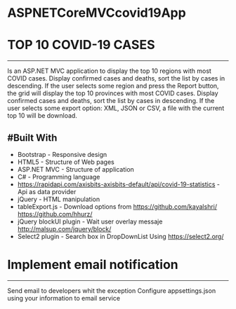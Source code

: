 # ASPNETCoreMVCcovid19App

# TOP 10 COVID-19 CASES
-----------------------------
Is an ASP.NET MVC application to display the top 10 regions with most COVID cases. Display confirmed cases and deaths, sort the list by cases in descending. 
If the user selects some region and press the Report button, the grid will display the top 10 provinces with most COVID cases. Display confirmed cases and deaths, sort the list by cases in descending.
If the user selects some export option: XML, JSON or CSV, a file with the current top 10 will be download.

#Built With
------------------------------
- Bootstrap - Responsive design
- HTML5 - Structure of Web pages
- ASP.NET MVC - Structure of application
- C# - Programming language
- https://rapidapi.com/axisbits-axisbits-default/api/covid-19-statistics  - Api as data provider
- jQuery - HTML manipulation
- tableExport.js - Download options from https://github.com/kayalshri/ https://github.com/hhurz/
- jQuery blockUI plugin - Wait user overlay messaje http://malsup.com/jquery/block/
- Select2 plugin - Search box in DropDownList Using  https://select2.org/

# Implement email notification
------------------------------
Send email to developers whit the exception
Configure appsettings.json using your information to email service